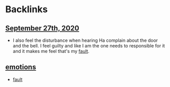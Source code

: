 
# Backlinks
## [September 27th, 2020](<September 27th, 2020.md>)
- I also feel the disturbance when hearing Ha complain about the door and the bell. I feel guilty and like I am the one needs to responsible for it and it makes me feel that's my [fault](<fault.md>).

## [emotions](<emotions.md>)
- [fault](<fault.md>)

